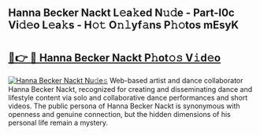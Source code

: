 ## Hanna Becker Nackt L𝚎a𝚔ed N𝚞𝚍e - Part-I0c Vi𝚍𝚎o L𝚎a𝚔s - H𝚘𝚝 O𝚗𝚕yf𝚊ns P𝚑𝚘tos mEsyK

# <h2><a href="http://kf5wsm.oniu.top/?m=Hanna+Becker+Nackt">🔗👉 🔴 Hanna Becker Nackt P𝚑ot𝚘𝚜 V𝚒d𝚎o</a></h2>

[![Hanna Becker Nackt Nu𝚍e𝚜](https://i.imgur.com/0qMVB7G.gif)](http://kf5wsm.oniu.top/?m=Hanna+Becker+Nackt)
Web-based artist and dance collaborator Hanna Becker Nackt, recognized for creating and disseminating dance and lifestyle content via solo and collaborative dance performances and short videos. The public persona of Hanna Becker Nackt is synonymous with openness and genuine connection, but the hidden dimensions of his personal life remain a mystery.  
